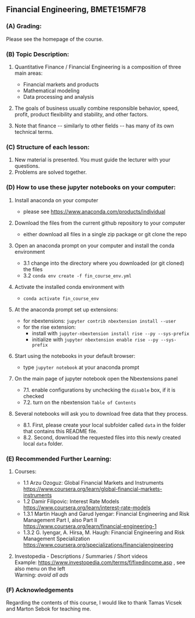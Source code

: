 ## Financial Engineering, BMETE15MF78

### (A) Grading:

Please see the homepage of the course.


### (B) Topic Description:

1. Quantitative Finance / Financial Engineering is a composition of three main areas:
   - Financial markets and products
   - Mathematical modeling
   - Data processing and analysis

2. The goals of business usually combine responsible behavior, speed, profit, product flexibility and stability, and other factors.

3. Note that finance -- similarly to other fields -- has many of its own technical terms.


### (C) Structure of each lesson:

1. New material is presented. You must guide the lecturer with your questions.
2. Problems are solved together.


### (D) How to use these jupyter notebooks on your computer:

1. Install anaconda on your computer
   * please see https://www.anaconda.com/products/individual

2. Download the files from the current github repository to your computer
   * either download all files in a single zip package or git clone the repo

3. Open an anaconda prompt on your computer and install the conda environment
   * 3.1 change into the directory where you downloaded (or git cloned) the files
   * 3.2 `conda env create -f fin_course_env.yml`
 
4. Activate the installed conda environment with
   * `conda activate fin_course_env`

5. At the anaconda prompt set up extensions:
   * for nbextensions: `jupyter contrib nbextension install --user`
   * for the rise extension:
     * install with `jupyter-nbextension install rise --py --sys-prefix`
     * initialize with `jupyter nbextension enable rise --py --sys-prefix`

6. Start using the notebooks in your default browser:
   * type `jupyter notebook` at your anaconda prompt

7. On the main page of jupyter notebook open the Nbextensions panel
   * 7.1. enable configurations by unchecking the `disable` box, if it is checked
   * 7.2. turn on the nbextension `Table of Contents`

8. Several notebooks will ask you to download free data that they process.
   * 8.1. First, please create your local subfolder called `data` in the folder that contains this README file.
   * 8.2. Second, download the requested files into this newly created local `data` folder.


### (E) Recommended Further Learning:

1. Courses:
   * 1.1 Arzu Ozoguz: Global Financial Markets and Instruments<br/>
       https://www.coursera.org/learn/global-financial-markets-instruments
   * 1.2 Damir Filipovic: Interest Rate Models<br/>
       https://www.coursera.org/learn/interest-rate-models
   * 1.3.1 Martin Haugh and Garud Iyengar: Financial Engineering and Risk Management Part I, also Part II<br/>
       https://www.coursera.org/learn/financial-engineering-1
   * 1.3.2 G. Iyengar, A. Hirsa, M. Haugh: Financial Engineering and Risk Management Specialization<br/>
       https://www.coursera.org/specializations/financialengineering

2. Investopedia - Descriptions / Summaries / Short videos<br/>
   Example: https://www.investopedia.com/terms/f/fixedincome.asp , see also menu on the left<br/>
   Warning: _avoid all ads_



### (F) Acknowledgements

Regarding the contents of this course, I would like to thank Tamas Vicsek and Marton Sebok for teaching me.

